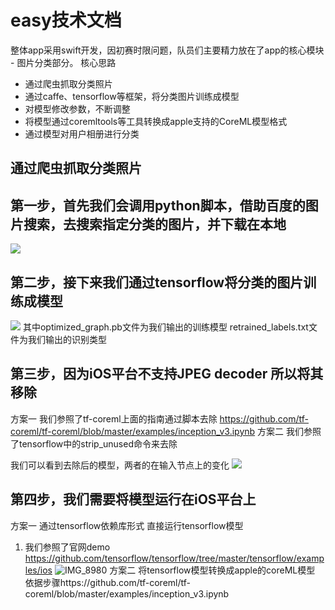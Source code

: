 # easy技术文档
整体app采用swift开发，因初赛时限问题，队员们主要精力放在了app的核心模块 - 图片分类部分。
核心思路
- 通过爬虫抓取分类照片
- 通过caffe、tensorflow等框架，将分类图片训练成模型
- 对模型修改参数，不断调整
- 将模型通过coremltools等工具转换成apple支持的CoreML模型格式
- 通过模型对用户相册进行分类

## 通过爬虫抓取分类照片

## 第一步，首先我们会调用python脚本，借助百度的图片搜索，去搜索指定分类的图片，并下载在本地
![](https://img.wxz.name/15275212380763.jpg)

## 第二步，接下来我们通过tensorflow将分类的图片训练成模型
![](https://img.wxz.name/15275215012038.jpg)
其中optimized_graph.pb文件为我们输出的训练模型
retrained_labels.txt文件为我们输出的识别类型

## 第三步，因为iOS平台不支持JPEG decoder 所以将其移除
方案一 我们参照了tf-coreml上面的指南通过脚本去除
https://github.com/tf-coreml/tf-coreml/blob/master/examples/inception_v3.ipynb 
方案二 我们参照了tensorflow中的strip_unused命令来去除

我们可以看到去除后的模型，两者的在输入节点上的变化
![](https://img.wxz.name/15275222235387.jpg)

## 第四步，我们需要将模型运行在iOS平台上
方案一  通过tensorflow依赖库形式 直接运行tensorflow模型
1. 我们参照了官网demo https://github.com/tensorflow/tensorflow/tree/master/tensorflow/examples/ios
![IMG_8980](https://img.wxz.name/IMG_8980.PNG)
方案二  将tensorflow模型转换成apple的coreML模型
依据步骤https://github.com/tf-coreml/tf-coreml/blob/master/examples/inception_v3.ipynb 


